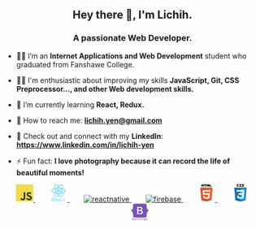 <h2 align="center">Hey there 👋, I'm Lichih.</h2>
<h3 align="center">A passionate Web Developer.</h3>

- 👨‍🎓 I’m an **Internet Applications and Web Development** student who graduated from Fanshawe College.

- 🏋️‍♂️ I'm enthusiastic about improving my skills **JavaScript, Git, CSS Preprocessor..., and other Web development skills.**

- 🌱 I’m currently learning **React, Redux.**

- 📩 How to reach me: **lichih.yen@gmail.com**

- 🔗 Check out and connect with my **LinkedIn**: **https://www.linkedin.com/in/lichih-yen**

- ⚡ Fun fact: **I love photography because it can record the life of beautiful moments!**

<!-- <h4 align="left">Connect with me:</h4> -->
<p align="left">
</p>

<!-- <h4 align="left">Languages and Tools:</h4> -->
<p align="center"> 
  <a href="https://developer.mozilla.org/en-US/docs/Web/JavaScript" target="_blank" rel="noreferrer"> 
    <img src="https://raw.githubusercontent.com/devicons/devicon/master/icons/javascript/javascript-original.svg" alt="javascript" width="35" height="35" /> </a> 
  
  <a href="https://reactjs.org/" target="_blank" rel="noreferrer"> 
    <img src="https://raw.githubusercontent.com/devicons/devicon/master/icons/react/react-original-wordmark.svg" alt="react" width="35" height="35" style="margin-left:2em;"/> </a> 
  
  <a href="https://reactnative.dev/" target="_blank" rel="noreferrer"> 
    <img src="https://reactnative.dev/img/header_logo.svg" alt="reactnative" width="35" height="35" style="margin-left:2em;"/> </a>
  
  <a href="https://firebase.google.com/" target="_blank" rel="noreferrer"> 
    <img src="https://www.vectorlogo.zone/logos/firebase/firebase-icon.svg" alt="firebase" width="35" height="35" style="margin-left:2em;"/> </a> 
  
  <a href="https://www.w3.org/html/" target="_blank" rel="noreferrer"> 
    <img src="https://raw.githubusercontent.com/devicons/devicon/master/icons/html5/html5-original-wordmark.svg" alt="html5" width="35" height="35" style="margin-left:2em;" /> </a> 
  
  <a href="https://www.w3schools.com/css/" target="_blank" rel="noreferrer"> 
    <img src="https://raw.githubusercontent.com/devicons/devicon/master/icons/css3/css3-original-wordmark.svg" alt="css3" width="35" height="35" style="margin-left:2em;"/> </a> 
  
  <a href="https://getbootstrap.com" target="_blank" rel="noreferrer"> 
    <img src="https://raw.githubusercontent.com/devicons/devicon/master/icons/bootstrap/bootstrap-plain-wordmark.svg" alt="bootstrap" width="35" height="35" style="margin-left:2em;" /> </a> 
 </p>
